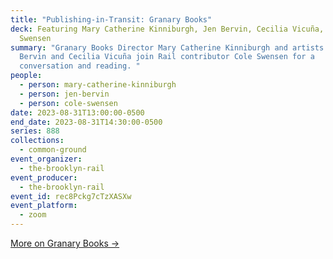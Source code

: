 ```yaml
---
title: "Publishing-in-Transit: Granary Books"
deck: Featuring Mary Catherine Kinniburgh, Jen Bervin, Cecilia Vicuña, and Cole
  Swensen
summary: "Granary Books Director Mary Catherine Kinniburgh and artists Jen
  Bervin and Cecilia Vicuña join Rail contributor Cole Swensen for a
  conversation and reading. "
people:
  - person: mary-catherine-kinniburgh
  - person: jen-bervin
  - person: cole-swensen
date: 2023-08-31T13:00:00-0500
end_date: 2023-08-31T14:30:00-0500
series: 888
collections:
  - common-ground
event_organizer:
  - the-brooklyn-rail
event_producer:
  - the-brooklyn-rail
event_id: rec8Pckg7cTzXASXw
event_platform:
  - zoom
---
```

[More on Granary Books →](https://www.granarybooks.com/)